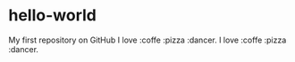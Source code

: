 # hello-world
My first repository on GitHub
I love :coffe :pizza :dancer.
I love :coffe :pizza :dancer.
